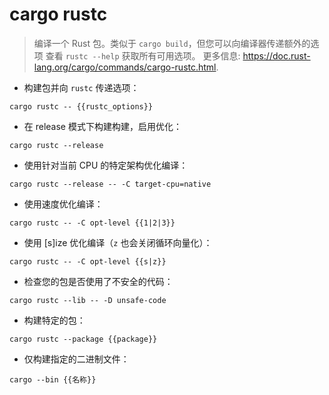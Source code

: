 # cargo rustc

> 编译一个 Rust 包。类似于 `cargo build`，但您可以向编译器传递额外的选项
> 查看 `rustc --help` 获取所有可用选项。
> 更多信息: <https://doc.rust-lang.org/cargo/commands/cargo-rustc.html>.

- 构建包并向 `rustc` 传递选项：

`cargo rustc -- {{rustc_options}}`

- 在 release 模式下构建构建，启用优化：

`cargo rustc --release`

- 使用针对当前 CPU 的特定架构优化编译：

`cargo rustc --release -- -C target-cpu=native`

- 使用速度优化编译：

`cargo rustc -- -C opt-level {{1|2|3}}`

- 使用 [s]ize 优化编译（`z` 也会关闭循环向量化）：

`cargo rustc -- -C opt-level {{s|z}}`

- 检查您的包是否使用了不安全的代码：

`cargo rustc --lib -- -D unsafe-code`

- 构建特定的包：

`cargo rustc --package {{package}}`

- 仅构建指定的二进制文件：

`cargo --bin {{名称}}`
